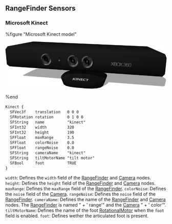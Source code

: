 ## RangeFinder Sensors

### Microsoft Kinect

%figure "Microsoft Kinect model"

![kinect.png](images/sensors/kinect.png)

%end

```
Kinect {
  SFVec3f    translation   0 0 0
  SFRotation rotation      0 1 0 0
  SFString   name          "kinect"
  SFInt32    width         320
  SFInt32    height        190
  SFFloat    maxRange      3.5
  SFFloat    colorNoise    0.0
  SFFloat    rangeNoise    0.0
  SFString   cameraName    "kinect"
  SFString   tiltMotorName "tilt motor"
  SFBool     foot          TRUE
}
```

`width`: Defines the `width` field of the [RangeFinder](../reference/rangefinder.md) and [Camera](../reference/camera.md) nodes.
`height`: Defines the `height` field of the [RangeFinder](../reference/rangefinder.md) and [Camera](../reference/camera.md) nodes.
`maxRange`: Defines the `maxRange` field of the [RangeFinder](../reference/rangefinder.md).
`colorNoise`: Defines the `noise` field of the [Camera](../reference/camera.md).
`rangeNoise`: Defines the `noise` field of the [RangeFinder](../reference/rangefinder.md).
`cameraName`: Defines the name of the [RangeFinder](../reference/rangefinder.md) and [Camera](../reference/camera.md) nodes. The [RangeFinder](../reference/rangefinder.md) is named "<cameraName> + ' range'" and the [Camera](../reference/camera.md) "<cameraName> + ' color'".
`tiltMotorName`: Defines the name of the foot [RotationalMotor](../reference/rotationalmotor.md) when the `foot` field is enabled.
`foot`: Defines wether the articulated foot is present.
